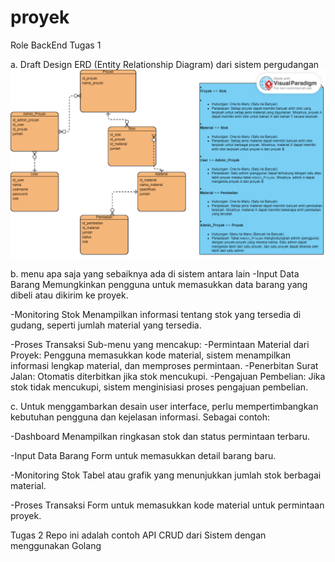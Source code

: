 # proyek

Role BackEnd
Tugas 1

a. Draft Design ERD (Entity Relationship Diagram) dari sistem 
pergudangan
![ERD](https://github.com/mahathirrizky/proyek/blob/main/ERD.png)

b. menu apa saja yang sebaiknya ada di sistem antara lain
-Input Data Barang
Memungkinkan pengguna untuk memasukkan data barang yang dibeli atau dikirim ke proyek.

-Monitoring Stok
Menampilkan informasi tentang stok yang tersedia di gudang, seperti jumlah material yang tersedia.

-Proses Transaksi
Sub-menu yang mencakup:
 -Permintaan Material dari Proyek: Pengguna memasukkan kode material, sistem menampilkan informasi lengkap material, dan memproses permintaan.
 -Penerbitan Surat Jalan: Otomatis diterbitkan jika stok mencukupi.
 -Pengajuan Pembelian: Jika stok tidak mencukupi, sistem menginisiasi proses pengajuan pembelian.

c. Untuk menggambarkan desain user interface, perlu mempertimbangkan kebutuhan pengguna dan kejelasan informasi. Sebagai contoh:

-Dashboard
Menampilkan ringkasan stok dan status permintaan terbaru.

-Input Data Barang
Form untuk memasukkan detail barang baru.

-Monitoring Stok
Tabel atau grafik yang menunjukkan jumlah stok berbagai material.

-Proses Transaksi
Form untuk memasukkan kode material untuk permintaan proyek.


Tugas 2
Repo ini adalah contoh API CRUD dari Sistem dengan menggunakan Golang

